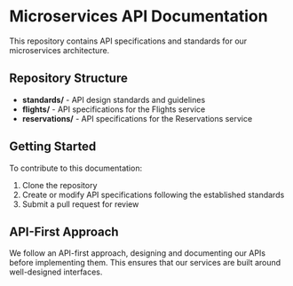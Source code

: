 # Microservices API Documentation  

This repository contains API specifications and standards for our microservices architecture.  

## Repository Structure  

- **standards/** - API design standards and guidelines  
- **flights/** - API specifications for the Flights service  
- **reservations/** - API specifications for the Reservations service  

## Getting Started  

To contribute to this documentation:  

1. Clone the repository  
2. Create or modify API specifications following the established standards  
3. Submit a pull request for review  

## API-First Approach  

We follow an API-first approach, designing and documenting our APIs before implementing them. This ensures that our services are built around well-designed interfaces.  
